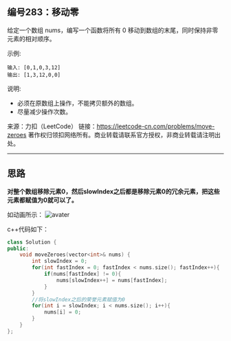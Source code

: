 ## 编号283：移动零

给定一个数组 nums，编写一个函数将所有 0 移动到数组的末尾，同时保持非零元素的相对顺序。

示例:
```
输入: [0,1,0,3,12]
输出: [1,3,12,0,0]
```
说明:

* 必须在原数组上操作，不能拷贝额外的数组。
* 尽量减少操作次数。

来源：力扣（LeetCode）
链接：https://leetcode-cn.com/problems/move-zeroes
著作权归领扣网络所有。商业转载请联系官方授权，非商业转载请注明出处。

---
## 思路

**对整个数组移除元素0，然后slowIndex之后都是移除元素0的冗余元素，把这些元素都赋值为0就可以了。**

如动画所示：
![avater](https://camo.githubusercontent.com/7b62ae10084227149e190a11a0c24753cdf8dfea90de434b9760537cb6e98912/68747470733a2f2f747661312e73696e61696d672e636e2f6c617267652f65366339643234656c7931676f6a646c72767171696732306a633064616b6a6e2e676966)

c++代码如下：
```c++
class Solution {
public:
    void moveZeroes(vector<int>& nums) {
        int slowIndex = 0;
        for(int fastIndex = 0; fastIndex < nums.size(); fastIndex++){
            if(nums[fastIndex] != 0){
                nums[slowIndex++] = nums[fastIndex]; 
            }
        }
        //将slowIndex之后的荣誉元素赋值为0
        for(int i = slowIndex; i < nums.size(); i++){
            nums[i] = 0;
        }
    }
};
```